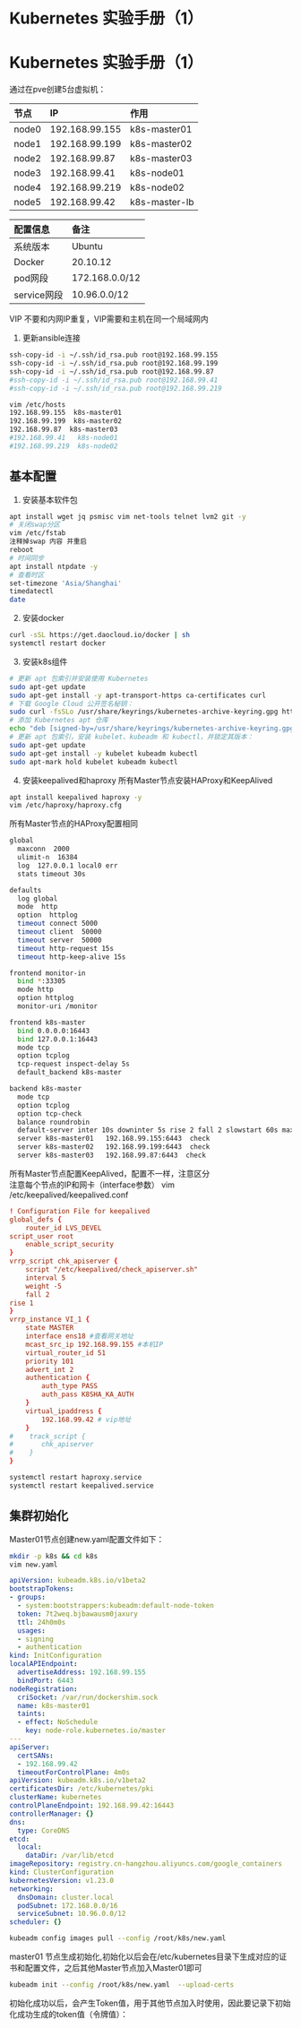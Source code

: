 # Kubernetes 实验手册（1）


# Kubernetes 实验手册（1）
通过在pve创建5台虚拟机：  

|节点|IP|作用|
|:----|:----|:----|
|node0|192.168.99.155|k8s-master01|
|node1|192.168.99.199|k8s-master02|
|node2|192.168.99.87|k8s-master03|
|node3|192.168.99.41|k8s-node01|
|node4|192.168.99.219|k8s-node02|
|node5|192.168.99.42|k8s-master-lb|

|配置信息|备注|
|:----|:----|
|系统版本|Ubuntu|
|Docker|20.10.12|
|pod网段|172.168.0.0/12|
|service网段|10.96.0.0/12|

VIP 不要和内网IP重复，VIP需要和主机在同一个局域网内  


1. 更新ansible连接  
```sh
ssh-copy-id -i ~/.ssh/id_rsa.pub root@192.168.99.155
ssh-copy-id -i ~/.ssh/id_rsa.pub root@192.168.99.199
ssh-copy-id -i ~/.ssh/id_rsa.pub root@192.168.99.87
#ssh-copy-id -i ~/.ssh/id_rsa.pub root@192.168.99.41
#ssh-copy-id -i ~/.ssh/id_rsa.pub root@192.168.99.219
```
```sh
vim /etc/hosts
192.168.99.155  k8s-master01
192.168.99.199  k8s-master02
192.168.99.87  k8s-master03
#192.168.99.41   k8s-node01
#192.168.99.219  k8s-node02
```
## 基本配置
1. 安装基本软件包
```sh
apt install wget jq psmisc vim net-tools telnet lvm2 git -y
# 关闭swap分区
vim /etc/fstab
注释掉swap 内容 并重启
reboot
# 时间同步
apt install ntpdate -y
# 查看时区
set-timezone 'Asia/Shanghai'
timedatectl
date
```
2. 安装docker
```sh
curl -sSL https://get.daocloud.io/docker | sh
systemctl restart docker
```
3. 安装k8s组件
```sh
# 更新 apt 包索引并安装使用 Kubernetes 
sudo apt-get update
sudo apt-get install -y apt-transport-https ca-certificates curl
# 下载 Google Cloud 公开签名秘钥：
sudo curl -fsSLo /usr/share/keyrings/kubernetes-archive-keyring.gpg https://packages.cloud.google.com/apt/doc/apt-key.gpg
# 添加 Kubernetes apt 仓库
echo "deb [signed-by=/usr/share/keyrings/kubernetes-archive-keyring.gpg] https://apt.kubernetes.io/ kubernetes-xenial main" | sudo tee /etc/apt/sources.list.d/kubernetes.list
# 更新 apt 包索引，安装 kubelet、kubeadm 和 kubectl，并锁定其版本：
sudo apt-get update
sudo apt-get install -y kubelet kubeadm kubectl
sudo apt-mark hold kubelet kubeadm kubectl

```

4. 安装keepalived和haproxy
所有Master节点安装HAProxy和KeepAlived
```sh
apt install keepalived haproxy -y
vim /etc/haproxy/haproxy.cfg 
```
所有Master节点的HAProxy配置相同

```sh
global
  maxconn  2000
  ulimit-n  16384
  log  127.0.0.1 local0 err
  stats timeout 30s

defaults
  log global
  mode  http
  option  httplog
  timeout connect 5000
  timeout client  50000
  timeout server  50000
  timeout http-request 15s
  timeout http-keep-alive 15s

frontend monitor-in
  bind *:33305
  mode http
  option httplog
  monitor-uri /monitor

frontend k8s-master
  bind 0.0.0.0:16443
  bind 127.0.0.1:16443
  mode tcp
  option tcplog
  tcp-request inspect-delay 5s
  default_backend k8s-master

backend k8s-master
  mode tcp
  option tcplog
  option tcp-check
  balance roundrobin
  default-server inter 10s downinter 5s rise 2 fall 2 slowstart 60s maxconn 250 maxqueue 256 weight 100
  server k8s-master01	192.168.99.155:6443  check
  server k8s-master02	192.168.99.199:6443  check
  server k8s-master03	192.168.99.87:6443  check
```
所有Master节点配置KeepAlived，配置不一样，注意区分  
注意每个节点的IP和网卡（interface参数）
vim /etc/keepalived/keepalived.conf
```conf
! Configuration File for keepalived
global_defs {
    router_id LVS_DEVEL
script_user root
    enable_script_security
}
vrrp_script chk_apiserver {
    script "/etc/keepalived/check_apiserver.sh"
    interval 5
    weight -5
    fall 2  
rise 1
}
vrrp_instance VI_1 {
    state MASTER
    interface ens18 #查看网关地址
    mcast_src_ip 192.168.99.155 #本机IP
    virtual_router_id 51
    priority 101
    advert_int 2
    authentication {
        auth_type PASS
        auth_pass K8SHA_KA_AUTH
    }
    virtual_ipaddress {
        192.168.99.42 # vip地址
    }
#    track_script {
#       chk_apiserver
#    }
}
```
```sh
systemctl restart haproxy.service
systemctl restart keepalived.service
```


## 集群初始化
Master01节点创建new.yaml配置文件如下：  
```sh
mkdir -p k8s && cd k8s
vim new.yaml
```
```yaml
apiVersion: kubeadm.k8s.io/v1beta2
bootstrapTokens:
- groups:
  - system:bootstrappers:kubeadm:default-node-token
  token: 7t2weq.bjbawausm0jaxury
  ttl: 24h0m0s
  usages:
  - signing
  - authentication
kind: InitConfiguration
localAPIEndpoint:
  advertiseAddress: 192.168.99.155
  bindPort: 6443
nodeRegistration:
  criSocket: /var/run/dockershim.sock
  name: k8s-master01
  taints:
  - effect: NoSchedule
    key: node-role.kubernetes.io/master
---
apiServer:
  certSANs:
  - 192.168.99.42
  timeoutForControlPlane: 4m0s
apiVersion: kubeadm.k8s.io/v1beta2
certificatesDir: /etc/kubernetes/pki
clusterName: kubernetes
controlPlaneEndpoint: 192.168.99.42:16443
controllerManager: {}
dns:
  type: CoreDNS
etcd:
  local:
    dataDir: /var/lib/etcd
imageRepository: registry.cn-hangzhou.aliyuncs.com/google_containers
kind: ClusterConfiguration
kubernetesVersion: v1.23.0
networking:
  dnsDomain: cluster.local
  podSubnet: 172.168.0.0/16
  serviceSubnet: 10.96.0.0/12
scheduler: {}

```

```sh
kubeadm config images pull --config /root/k8s/new.yaml 
```
master01 节点生成初始化,初始化以后会在/etc/kubernetes目录下生成对应的证书和配置文件，之后其他Master节点加入Master01即可
```sh
kubeadm init --config /root/k8s/new.yaml  --upload-certs
```
初始化成功以后，会产生Token值，用于其他节点加入时使用，因此要记录下初始化成功生成的token值（令牌值）：  


